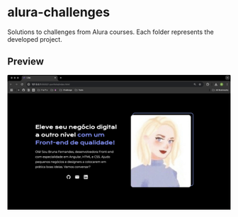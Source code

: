 # alura-challenges
Solutions to challenges from Alura courses. Each folder represents the developed project.

## Preview

![Desktop](public/preview-portfolio.png)
